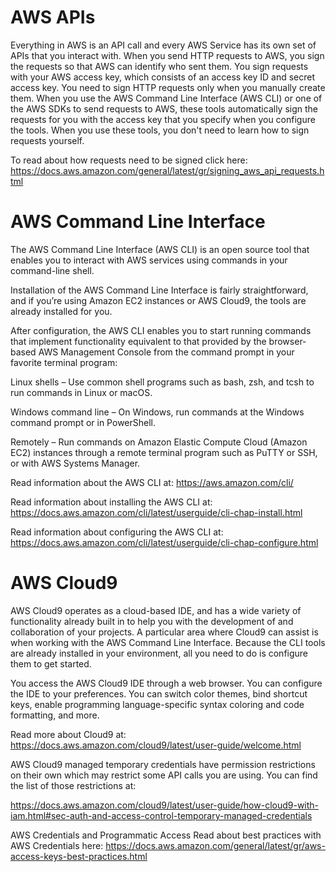 # AWS APIs
Everything in AWS is an API call and every AWS Service has its own set of APIs that you interact with. When you send HTTP requests to AWS, you sign the requests so that AWS can identify who sent them. You sign requests with your AWS access key, which consists of an access key ID and secret access key. You need to sign HTTP requests only when you manually create them. When you use the AWS Command Line Interface (AWS CLI) or one of the AWS SDKs to send requests to AWS, these tools automatically sign the requests for you with the access key that you specify when you configure the tools. When you use these tools, you don't need to learn how to sign requests yourself. 

To read about how requests need to be signed click here: https://docs.aws.amazon.com/general/latest/gr/signing_aws_api_requests.html

# AWS Command Line Interface
The AWS Command Line Interface (AWS CLI) is an open source tool that enables you to interact with AWS services using commands in your command-line shell. 

Installation of the AWS Command Line Interface is fairly straightforward, and if you’re using Amazon EC2 instances or AWS Cloud9, the tools are already installed for you.

After configuration, the AWS CLI enables you to start running commands that implement functionality equivalent to that provided by the browser-based AWS Management Console from the command prompt in your favorite terminal program:

Linux shells – Use common shell programs such as bash, zsh, and tcsh to run commands in Linux or macOS.

Windows command line – On Windows, run commands at the Windows command prompt or in PowerShell.

Remotely – Run commands on Amazon Elastic Compute Cloud (Amazon EC2) instances through a remote terminal program such as PuTTY or SSH, or with AWS Systems Manager.

Read information about the AWS CLI at: https://aws.amazon.com/cli/ 

Read information about installing the AWS CLI at: https://docs.aws.amazon.com/cli/latest/userguide/cli-chap-install.html  

Read information about configuring the AWS CLI at: https://docs.aws.amazon.com/cli/latest/userguide/cli-chap-configure.html

# AWS Cloud9
AWS Cloud9 operates as a cloud-based IDE, and has a wide variety of functionality already built in to help you with the development of and collaboration of your projects. A particular area where Cloud9 can assist is when working with the AWS Command Line Interface. Because the CLI tools are already installed in your environment, all you need to do is configure them to get started. 

You access the AWS Cloud9 IDE through a web browser. You can configure the IDE to your preferences. You can switch color themes, bind shortcut keys, enable programming language-specific syntax coloring and code formatting, and more.  

Read more about Cloud9 at: https://docs.aws.amazon.com/cloud9/latest/user-guide/welcome.html

AWS Cloud9 managed temporary credentials have permission restrictions on their own which may restrict some API calls you are using. You can find the list of those restrictions at: 

https://docs.aws.amazon.com/cloud9/latest/user-guide/how-cloud9-with-iam.html#sec-auth-and-access-control-temporary-managed-credentials

AWS Credentials and Programmatic Access
Read about best practices with AWS Credentials here: https://docs.aws.amazon.com/general/latest/gr/aws-access-keys-best-practices.html
